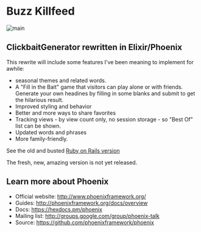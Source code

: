 # Buzz Killfeed
![main](https://github.com/shannonwells/BuzzKillfeed/actions/workflows/elixir.yml/badge.svg?branch=main)


## ClickbaitGenerator rewritten in Elixir/Phoenix
This rewrite will include some features I've been meaning to implement for awhile:

* seasonal themes and related words.
* A "Fill in the Bait" game that visitors can play alone or with friends.  
    Generate your own headines by filling in some blanks and submit to get the hilarious result.
* Improved styling and behavior
* Better and more ways to share favorites
* Tracking views - by view count only, no session storage - so "Best Of" list can be shown.
* Updated words and phrases
* More family-friendly.

See the old and busted [Ruby on Rails version](http://www.buzzkillfeed.me)

The fresh, new, amazing version is not yet released.

## Learn more about Phoenix

* Official website: http://www.phoenixframework.org/
* Guides: http://phoenixframework.org/docs/overview
* Docs: https://hexdocs.pm/phoenix
* Mailing list: http://groups.google.com/group/phoenix-talk
* Source: https://github.com/phoenixframework/phoenix
